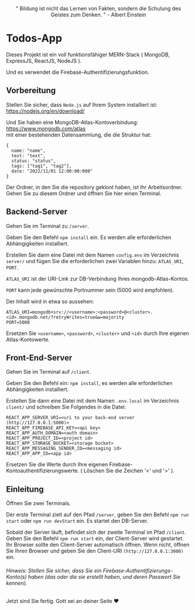 <p align="center">" Bildung ist nicht das Lernen von Fakten, sondern die Schulung des Geistes zum Denken. " - Albert Einstein<p>

# Todos-App  
  
Dieses Projekt ist ein voll funktionsfähiger MERN-Stack ( MongoDB, ExpressJS, ReactJS, NodeJS ).  
  
Und es verwendet die Firebase-Authentifizierungsfunktion.  
  
## Vorbereitung  

Stellen Sie sicher, dass `Node.js` auf Ihrem System installiert ist: https://nodejs.org/en/download/  

Und Sie haben eine MongoDB-Atlas-Kontoverbindung: https://www.mongodb.com/atlas  
mit einer bestehenden Datensammlung, die die Struktur hat:  
```
{
  name: "name",
  text: "text",
  status: "status",
  tags: ["tag1", "tag2"],
  date: "2022/11/01 12:00:00:000"
}
```  

Der Ordner, in den Sie die repository geklont haben, ist Ihr Arbeitsordner. Gehen Sie zu diesem Ordner und öffnen Sie hier einen Terminal.  
  
## Backend-Server  
  
Gehen Sie im Terminal zu `/server`.  
  
Geben Sie den Befehl `npm install` ein. Es werden alle erforderlichen Abhängigkeiten installiert.  
  
Erstellen Sie dann eine Datei mit dem Namen `config.env` im Verzeichnis `server/` und fügen Sie die erforderlichen zwei Variablen hinzu: `ATLAS_URI`, `PORT`.  
  
`ATLAS_URI` ist der URI-Link zur DB-Verbindung Ihres mongodb-Atlas-Kontos.  
  
`PORT` kann jede gewünschte Portnummer sein (5000 wird empfohlen).  
  
Der Inhalt wird in etwa so aussehen:  
```
ATLAS_URI=mongodb+srv://<username>:<password>@<cluster>.<id>.mongodb.net/?retryWrites=true&w=majority  
PORT=5000  
```  
Ersetzen Sie `<username>`, `<password>`, `<cluster>` und `<id>` durch Ihre eigenen Atlas-Kontowerte.  
  
## Front-End-Server
  
Gehen Sie im Terminal auf `/client`.  
  
Geben Sie den Befehl ein: `npm install`, es werden alle erforderlichen Abhängigkeiten installiert.  
  
Erstellen Sie dann eine Datei mit dem Namen `.env.local` im Verzeichnis `client/` und schreiben Sie Folgendes in die Datei:  
```
REACT_APP_SERVER_URI=<uri to your back-end server (http://127.0.0.1:5000)>
REACT_APP_FIREBASE_API_KEY=<api key>
REACT_APP_AUTH_DOMAIN=<auth domain>
REACT_APP_PROJECT_ID=<project id>
REACT_APP_STORAGE_BUCKET=<storage bucket>
REACT_APP_MESSAGING_SENDER_ID=<messaging id>
REACT_APP_APP_ID=<app id>
```  
Ersetzen Sie die Werte durch Ihre eigenen Firebase-Kontoauthentifizierungswerte. ( Löschen Sie die Zeichen '<' und '>' ).  
  
## Einleitung  
  
Öffnen Sie zwei Terminals.  
  
Der erste Terminal zielt auf den Pfad `/server`, geben Sie den Befehl `npm run start` oder `npm run devStart` ein. Es startet den DB-Server.  
 
Sobald der Server läuft, befindet sich der zweite Terminal im Pfad `/client`. Geben Sie den Befehl `npm run start` ein, der Client-Server wird gestartet.  
Ihr Browser sollte den Client-Server automatisch öffnen. Wenn nicht, öffnen Sie Ihren Browser und geben Sie den Client-URI `(http://127.0.0.1:3000)` ein.  
###### Hinweis: Stellen Sie sicher, dass Sie ein Firebase-Authentifizierungs-Konto(s) haben (das oder die sie erstellt haben, und deren Passwort Sie kennen).  
  
Jetzt sind Sie fertig. Gott sei an deiner Seite ❤️
